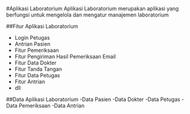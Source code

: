 #Aplikasi Laboratorium
Aplikasi Laboratorium merupakan aplikasi yang berfungsi untuk mengelola dan mengatur manajemen laboratorium

##Fitur Aplikasi Laboratorium
- Login Petugas
- Antrian Pasien
- Fitur Pemeriksaan
- Fitur Pengiriman Hasil Pemeriksaan Email
- Fitur Data Dokter
- Fitur Tanda Tangan
- Fitur Data Petugas
- Fitur Antrian
- dll

##Data Aplikasi Laboratorium
-Data Pasien
-Data Dokter
-Data Petugas
-Data Pemeriksaan
-Data Antrian
